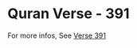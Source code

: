 # Quran Verse - 391 

For more infos, See [Verse 391](https://www.quranbookk.com/quran/search?q=391)